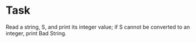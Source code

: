 # Task
Read a string, S, and print its integer value; if S cannot be converted to an integer, print Bad String.